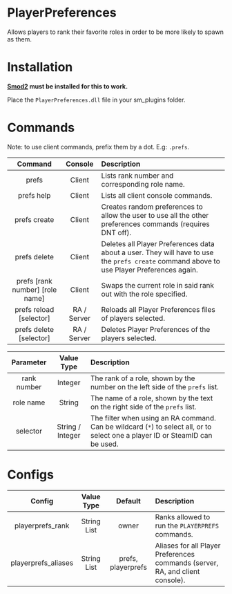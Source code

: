 # PlayerPreferences
Allows players to rank their favorite roles in order to be more likely to spawn as them.

# Installation
**[Smod2](https://github.com/Grover-c13/Smod2) must be installed for this to work.**

Place the `PlayerPreferences.dll` file in your sm_plugins folder.

# Commands
Note: to use client commands, prefix them by a dot. E.g: `.prefs`.

| Command | Console | Description |
| :-----: | :-----: | :---------- |
| prefs | Client | Lists rank number and corresponding role name. |
| prefs help | Client | Lists all client console commands. |
| prefs create | Client | Creates random preferences to allow the user to use all the other preferences commands (requires DNT off). |
| prefs delete | Client | Deletes all Player Preferences data about a user. They will have to use the `prefs create` command above to use Player Preferences again. |
| prefs [rank number] [role name] | Client | Swaps the current role in said rank out with the role specified. |
| prefs reload [selector] | RA / Server | Reloads all Player Preferences files of players selected. |
| prefs delete [selector] | RA / Server | Deletes Player Preferences of the players selected. |

| Parameter | Value Type | Description |
| :-------: | :--------: | :---------- |
| rank number | Integer | The rank of a role, shown by the number on the left side of the `prefs` list. |
| role name | String | The name of a role, shown by the text on the right side of the `prefs` list. |
| selector | String / Integer | The filter when using an RA command. Can be wildcard (`*`) to select all, or to select one a player ID or SteamID can be used. |

# Configs

| Config | Value Type | Default | Description |
| :----: | :--------: | :-----: |:----------- |
| playerprefs_rank | String List | owner | Ranks allowed to run the `PLAYERPREFS` commands. |
| playerprefs_aliases | String List | prefs, playerprefs | Aliases for all Player Preferences commands (server, RA, and client console). |
